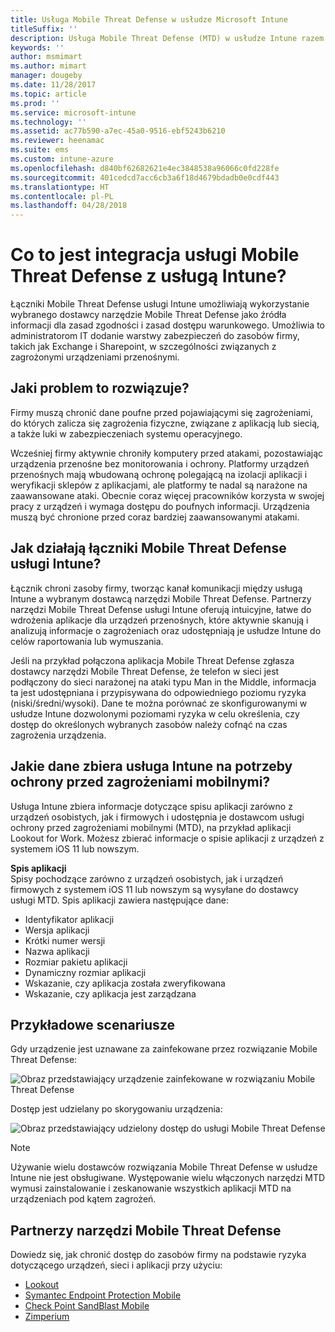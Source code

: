 ```yaml
---
title: Usługa Mobile Threat Defense w usłudze Microsoft Intune
titleSuffix: ''
description: Usługa Mobile Threat Defense (MTD) w usłudze Intune razem z partnerem usługi Mobile Threat Defense umożliwia ochronę dostępu do zasobów firmy na podstawie ryzyka dotyczącego urządzeń.
keywords: ''
author: msmimart
ms.author: mimart
manager: dougeby
ms.date: 11/28/2017
ms.topic: article
ms.prod: ''
ms.service: microsoft-intune
ms.technology: ''
ms.assetid: ac77b590-a7ec-45a0-9516-ebf5243b6210
ms.reviewer: heenamac
ms.suite: ems
ms.custom: intune-azure
ms.openlocfilehash: d840bf62682621e4ec3848538a96066c0fd228fe
ms.sourcegitcommit: 401cedcd7acc6cb3a6f18d4679bdadb0e0cdf443
ms.translationtype: HT
ms.contentlocale: pl-PL
ms.lasthandoff: 04/28/2018
---
```

# <a name="what-is-mobile-threat-defense-integration-with-intune"></a>Co to jest integracja usługi Mobile Threat Defense z usługą Intune?


Łączniki Mobile Threat Defense usługi Intune umożliwiają wykorzystanie wybranego dostawcy narzędzie Mobile Threat Defense jako źródła informacji dla zasad zgodności i zasad dostępu warunkowego. Umożliwia to administratorom IT dodanie warstwy zabezpieczeń do zasobów firmy, takich jak Exchange i Sharepoint, w szczególności związanych z zagrożonymi urządzeniami przenośnymi.

## <a name="what-problem-does-this-solve"></a>Jaki problem to rozwiązuje?

Firmy muszą chronić dane poufne przed pojawiającymi się zagrożeniami, do których zalicza się zagrożenia fizyczne, związane z aplikacją lub siecią, a także luki w zabezpieczeniach systemu operacyjnego.

Wcześniej firmy aktywnie chroniły komputery przed atakami, pozostawiając urządzenia przenośne bez monitorowania i ochrony. Platformy urządzeń przenośnych mają wbudowaną ochronę polegającą na izolacji aplikacji i weryfikacji sklepów z aplikacjami, ale platformy te nadal są narażone na zaawansowane ataki. Obecnie coraz więcej pracowników korzysta w swojej pracy z urządzeń i wymaga dostępu do poufnych informacji. Urządzenia muszą być chronione przed coraz bardziej zaawansowanymi atakami.

## <a name="how-do-the-intune-mobile-threat-defense-connectors-work"></a>Jak działają łączniki Mobile Threat Defense usługi Intune?

Łącznik chroni zasoby firmy, tworząc kanał komunikacji między usługą Intune a wybranym dostawcą narzędzi Mobile Threat Defense. Partnerzy narzędzi Mobile Threat Defense usługi Intune oferują intuicyjne, łatwe do wdrożenia aplikacje dla urządzeń przenośnych, które aktywnie skanują i analizują informacje o zagrożeniach oraz udostępniają je usłudze Intune do celów raportowania lub wymuszania. 

Jeśli na przykład połączona aplikacja Mobile Threat Defense zgłasza dostawcy narzędzi Mobile Threat Defense, że telefon w sieci jest podłączony do sieci narażonej na ataki typu Man in the Middle, informacja ta jest udostępniana i przypisywana do odpowiedniego poziomu ryzyka (niski/średni/wysoki). Dane te można porównać ze skonfigurowanymi w usłudze Intune dozwolonymi poziomami ryzyka w celu określenia, czy dostęp do określonych wybranych zasobów należy cofnąć na czas zagrożenia urządzenia.

## <a name="what-data-does-intune-collect-for-mobile-threat-defense"></a>Jakie dane zbiera usługa Intune na potrzeby ochrony przed zagrożeniami mobilnymi?

Usługa Intune zbiera informacje dotyczące spisu aplikacji zarówno z urządzeń osobistych, jak i firmowych i udostępnia je dostawcom usługi ochrony przed zagrożeniami mobilnymi (MTD), na przykład aplikacji Lookout for Work. Możesz zbierać informacje o spisie aplikacji z urządzeń z systemem iOS 11 lub nowszym.

**Spis aplikacji**  
Spisy pochodzące zarówno z urządzeń osobistych, jak i urządzeń firmowych z systemem iOS 11 lub nowszym są wysyłane do dostawcy usługi MTD. Spis aplikacji zawiera następujące dane:

 - Identyfikator aplikacji
 - Wersja aplikacji
 - Krótki numer wersji
 - Nazwa aplikacji
 - Rozmiar pakietu aplikacji
 - Dynamiczny rozmiar aplikacji
 - Wskazanie, czy aplikacja została zweryfikowana
 - Wskazanie, czy aplikacja jest zarządzana

## <a name="sample-scenarios"></a>Przykładowe scenariusze

Gdy urządzenie jest uznawane za zainfekowane przez rozwiązanie Mobile Threat Defense:

![Obraz przedstawiający urządzenie zainfekowane w rozwiązaniu Mobile Threat Defense](./media/MTD-image-1.png)

Dostęp jest udzielany po skorygowaniu urządzenia:

![Obraz przedstawiający udzielony dostęp do usługi Mobile Threat Defense](./media/MTD-image-2.png)

> [!NOTE] 
> Używanie wielu dostawców rozwiązania Mobile Threat Defense w usłudze Intune nie jest obsługiwane. Występowanie wielu włączonych narzędzi MTD wymusi zainstalowanie i zeskanowanie wszystkich aplikacji MTD na urządzeniach pod kątem zagrożeń.

## <a name="mobile-threat-defense-partners"></a>Partnerzy narzędzi Mobile Threat Defense

Dowiedz się, jak chronić dostęp do zasobów firmy na podstawie ryzyka dotyczącego urządzeń, sieci i aplikacji przy użyciu:

- [Lookout](lookout-mobile-threat-defense-connector.md)
- [Symantec Endpoint Protection Mobile](skycure-mobile-threat-defense-connector.md)
- [Check Point SandBlast Mobile](checkpoint-sandblast-mobile-mobile-threat-defense-connector.md)
- [Zimperium](zimperium-mobile-threat-defense-connector.md)
